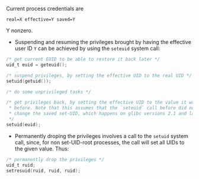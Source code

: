 Current process credentials are

    real=X effective=Y saved=Y

Y nonzero.

* Suspending and resuming the privileges brought by having the effective user
ID `Y` can be achieved by using the `seteuid` system call:

~~~c
/* get current EUID to be able to restore it back later */
uid_t euid = geteuid();

/* suspend privileges, by setting the effective UID to the real UID */
setuid(getuid());

/* do some unprivileged tasks */

/* get privileges back, by setting the effective UID to the value it was
 * before. Note that this assumes that the `seteuid` call before did not
 * change the saved set-UID, which happens on glibc versions 2.1 and later.
 */
setuid(euid);
~~~

* Permanently droping the privileges involves a call to the `setuid` system call,
since, for non set-UID-root processes, the call will set all UIDs to the given value.
Thus:

~~~c
/* permanently drop the privileges */
uid_t ruid;
setresuid(ruid, ruid, ruid);
~~~
